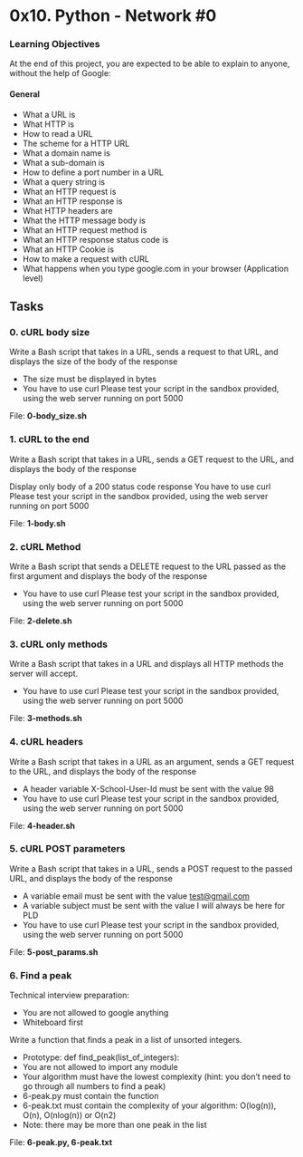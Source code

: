 # 0x10. Python - Network #0

### Learning Objectives
At the end of this project, you are expected to be able to explain to anyone, without the help of Google:

#### General
* What a URL is
* What HTTP is
* How to read a URL
* The scheme for a HTTP URL
* What a domain name is
* What a sub-domain is
* How to define a port number in a URL
* What a query string is
* What an HTTP request is
* What an HTTP response is
* What HTTP headers are
* What the HTTP message body is
* What an HTTP request method is
* What an HTTP response status code is
* What an HTTP Cookie is
* How to make a request with cURL
* What happens when you type google.com in your browser (Application level)


## Tasks

### 0. cURL body size

Write a Bash script that takes in a URL, sends a request to that URL, and displays the size of the body of the response

* The size must be displayed in bytes
* You have to use curl
Please test your script in the sandbox provided, using the web server running on port 5000

File: <b>0-body_size.sh</b>


### 1. cURL to the end

Write a Bash script that takes in a URL, sends a GET request to the URL, and displays the body of the response

Display only body of a 200 status code response
You have to use curl
Please test your script in the sandbox provided, using the web server running on port 5000

File: <b>1-body.sh</b>


### 2. cURL Method

Write a Bash script that sends a DELETE request to the URL passed as the first argument and displays the body of the response

* You have to use curl
Please test your script in the sandbox provided, using the web server running on port 5000

File: <b>2-delete.sh</b>


### 3. cURL only methods

Write a Bash script that takes in a URL and displays all HTTP methods the server will accept.

* You have to use curl
Please test your script in the sandbox provided, using the web server running on port 5000

File: <b>3-methods.sh</b>


### 4. cURL headers

Write a Bash script that takes in a URL as an argument, sends a GET request to the URL, and displays the body of the response

* A header variable X-School-User-Id must be sent with the value 98
* You have to use curl
Please test your script in the sandbox provided, using the web server running on port 5000

File: <b>4-header.sh</b>


### 5. cURL POST parameters

Write a Bash script that takes in a URL, sends a POST request to the passed URL, and displays the body of the response

* A variable email must be sent with the value test@gmail.com
* A variable subject must be sent with the value I will always be here for PLD
* You have to use curl
Please test your script in the sandbox provided, using the web server running on port 5000

File: <b>5-post_params.sh</b>


### 6. Find a peak

Technical interview preparation:

* You are not allowed to google anything
* Whiteboard first

Write a function that finds a peak in a list of unsorted integers.

* Prototype: def find_peak(list_of_integers):
* You are not allowed to import any module
* Your algorithm must have the lowest complexity (hint: you don’t need to go through all numbers to find a peak)
* 6-peak.py must contain the function
* 6-peak.txt must contain the complexity of your algorithm: O(log(n)), O(n), O(nlog(n)) or O(n2)
* Note: there may be more than one peak in the list

File: <b>6-peak.py, 6-peak.txt</b>


